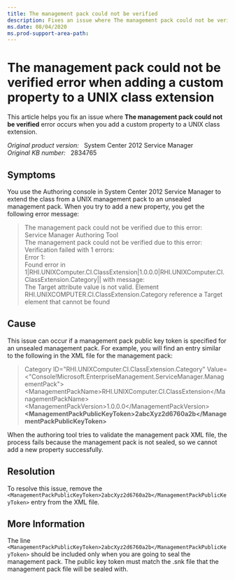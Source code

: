 ```yaml
---
title: The management pack could not be verified 
description: Fixes an issue where The management pack could not be verified error occurs when adding a custom property to a UNIX class extension.
ms.date: 08/04/2020
ms.prod-support-area-path:
---
```

# The management pack could not be verified error when adding a custom property to a UNIX class extension

This article helps you fix an issue where **The management pack could not be verified** error occurs when you add a custom property to a UNIX class extension.

_Original product version:_ &nbsp; System Center 2012 Service Manager  
_Original KB number:_ &nbsp; 2834765

## Symptoms

You use the Authoring console in System Center 2012 Service Manager to extend the class from a UNIX management pack to an unsealed management pack. When you try to add a new property, you get the following error message:

> The management pack could not be verified due to this error:  
> Service Manager Authoring Tool  
> The management pack could not be verified due to this error:  
> Verification failed with 1 errors:  
> Error 1:  
> Found error in
1|RHI.UNIXComputer.CI.ClassExtension|1.0.0.0|RHI.UNIXComputer.CI.ClassExtension.Category|| with message:  
> The Target attribute value is not valid. Element RHI.UNIXCOMPUTER.CI.ClassExtension.Category reference a Target element that cannot be found

## Cause

This issue can occur if a management pack public key token is specified for an unsealed management pack. For example, you will find an entry similar to the following in the XML file for the management pack:

> Category ID="RHI.UNIXComputer.CI.ClassExtension.Category" Value=\<"Console!Microsoft.EnterpriseManagement.ServiceManager.ManagementPack"> \<ManagementPackName>RHI.UNIXComputer.CI.ClassExtension\</ManagementPackName> \<ManagementPackVersion>1.0.0.0\</ManagementPackVersion> **\<ManagementPackPublicKeyToken>2abcXyz2d6760a2b\</ManagementPackPublicKeyToken>**

When the authoring tool tries to validate the management pack XML file, the process fails because the management pack is not sealed, so we cannot add a new property successfully.

## Resolution

To resolve this issue, remove the `<ManagementPackPublicKeyToken>2abcXyz2d6760a2b</ManagementPackPublicKeyToken>` entry from the XML file.

## More Information

The line `<ManagementPackPublicKeyToken>2abcXyz2d6760a2b</ManagementPackPublicKeyToken>` should be included only when you are going to seal the management pack. The public key token must match the .snk file that the management pack file will be sealed with.
